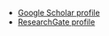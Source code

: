 
* [Google Scholar profile](https://scholar.google.com/citations?user=S4a1LGAAAAAJ)
* [ResearchGate profile](https://www.researchgate.net/profile/Matthew-Henderson-9)
